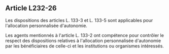 ## Article L232-26

Les dispositions des articles L. 133-3 et L. 133-5 sont applicables pour l'allocation personnalisée
d'autonomie.

Les agents mentionnés à l'article L. 133-2 ont compétence pour contrôler le respect des dispositions relatives
à l'allocation personnalisée d'autonomie par les bénéficiaires de celle-ci et les institutions ou organismes
intéressés.

